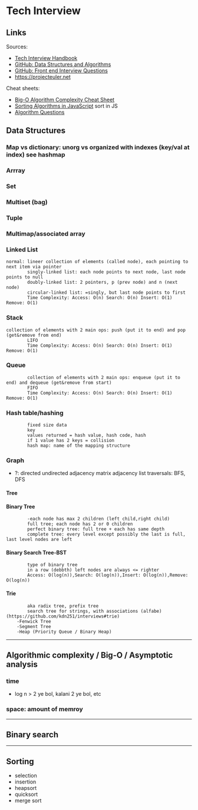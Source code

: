 # Tech Interview

## Links

Sources:
- [Tech Interview Handbook](https://yangshun.github.io/tech-interview-handbook/)
- [GitHub: Data Structures and Algorithms](https://github.com/kdn251/interviews#data-structures)
- [GitHub: Front end Interview Questions](https://github.com/khan4019/front-end-Interview-Questions)
- <https://projecteuler.net>

Cheat sheets:
- [Big-O Algorithm Complexity Cheat Sheet](http://www.souravsengupta.com/cds2016/lectures/Complexity_Cheatsheet.pdf)
- [Sorting Algorithms in JavaScript](https://khan4019.github.io/front-end-Interview-Questions/sort.html)
sort in JS
- [Algorithm Questions](https://yangshun.github.io/tech-interview-handbook/best-practice-questions/)

## Data Structures

### Map vs dictionary: unorg vs organized with indexes (key/val at index) see hashmap

### Arrray

### Set

### Multiset (bag)

### Tuple

### Multimap/associated array

### Linked List

```
normal: lineer collection of elements (called node), each pointing to next item via pointer
		singly-linked list: each node points to next node, last node points to null
		doubly-linked list: 2 pointers, p (prev node) and n (next node)
		circular-linked list: =singly, but last node points to first
		Time Complexity: Access: O(n) Search: O(n) Insert: O(1)	Remove: O(1)
```

### Stack

```
collection of elements with 2 main ops: push (put it to end) and pop (get&remove from end)
		LIFO
		Time Complexity: Access: O(n) Search: O(n) Insert: O(1)	Remove: O(1)
```

### Queue
```
		collection of elements with 2 main ops: enqueue (put it to end) and dequeue (get&remove from start)
		FIFO
		Time Complexity: Access: O(n) Search: O(n) Insert: O(1)	Remove: O(1)
```

### Hash table/hashing

```
		fixed size data
		key
		values returned = hash value, hash code, hash
		if 1 value has 2 keys = collision
		hash map: name of the mapping structure
```

### Graph


- ?:
		directed
		undirected
		adjacency matrix
		adjacency list
		traversals: BFS, DFS

#### Tree

#### Binary Tree
			-each node has max 2 children (left child,right child)
			full tree; each node has 2 or 0 children
			perfect binary tree: full tree + each has same depth
			complete tree: every level except possibly the last is full, last level nodes are left

#### Binary Search Tree-BST
			type of binary tree
			in a row (debbth) left nodes are always <= righter
			Access: O(log(n)),Search: O(log(n)),Insert: O(log(n)),Remove: O(log(n))

#### Trie
			aka radix tree, prefix tree
			search tree for strings, with associations (alfabe) (https://github.com/kdn251/interviews#trie)
		-Fenwick Tree
		-Segment Tree
		-Heap (Priority Queue / Binary Heap)

--- 

## Algorithmic complexity / Big-O / Asymptotic analysis

### time
- log n > 2 ye bol, kalani 2 ye bol, etc

### space: amount of memroy


---

## Binary search

---

## Sorting
- selection
- insertion
- heapsort
- quicksort
- merge sort
